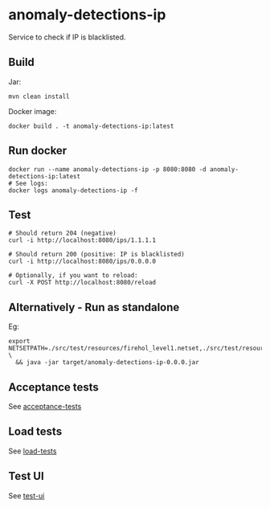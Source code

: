 # anomaly-detections-ip

Service to check if IP is blacklisted.

## Build

Jar:

```shell script
mvn clean install
```

Docker image:

```shell script
docker build . -t anomaly-detections-ip:latest
```

## Run docker

```shell script
docker run --name anomaly-detections-ip -p 8080:8080 -d anomaly-detections-ip:latest
# See logs:
docker logs anomaly-detections-ip -f
```

## Test

```shell script
# Should return 204 (negative)
curl -i http://localhost:8080/ips/1.1.1.1

# Should return 200 (positive: IP is blacklisted)
curl -i http://localhost:8080/ips/0.0.0.0

# Optionally, if you want to reload:
curl -X POST http://localhost:8080/reload
```

## Alternatively - Run as standalone

Eg:

```shell script
export NETSETPATH=./src/test/resources/firehol_level1.netset,./src/test/resources/firehol_level2.netset \
  && java -jar target/anomaly-detections-ip-0.0.0.jar
```

## Acceptance tests

See [acceptance-tests](./acceptance-tests/README.md)

## Load tests

See [load-tests](./load-tests/README.md)

## Test UI

See [test-ui](./test-ui/README.md)